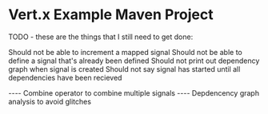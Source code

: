 # Vert.x Example Maven Project

TODO - these are the things that I still need to get done:

Should not be able to increment a mapped signal
Should not be able to define a signal that's already been defined
Should not print out dependency graph when signal is created
Should not say signal has started until all dependencies have been recieved


---- Combine operator to combine multiple signals
---- Depdencency graph analysis to avoid glitches
